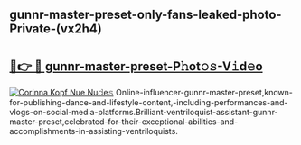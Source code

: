 ## gunnr-master-preset-only-fans​-leaked-photo​-Private-(vx2h4)


# <h2><a href="https://mediaupload.pro?title=gunnr-master-preset&ref=git">🔗👉 🔴 gunnr-master-preset-P𝚑ot𝚘𝚜-V𝚒d𝚎o</a></h2>

[![Corinna Kopf Nue Nu𝚍e𝚜](https://i.imgur.com/0qMVB7G.gif)](https://mediaupload.pro?title=gunnr-master-preset&ref=git)
Online-influencer-gunnr-master-preset,known-for-publishing-dance-and-lifestyle-content,-including-performances-and-vlogs-on-social-media-platforms.Brilliant-ventriloquist-assistant-gunnr-master-preset,celebrated-for-their-exceptional-abilities-and-accomplishments-in-assisting-ventriloquists.  